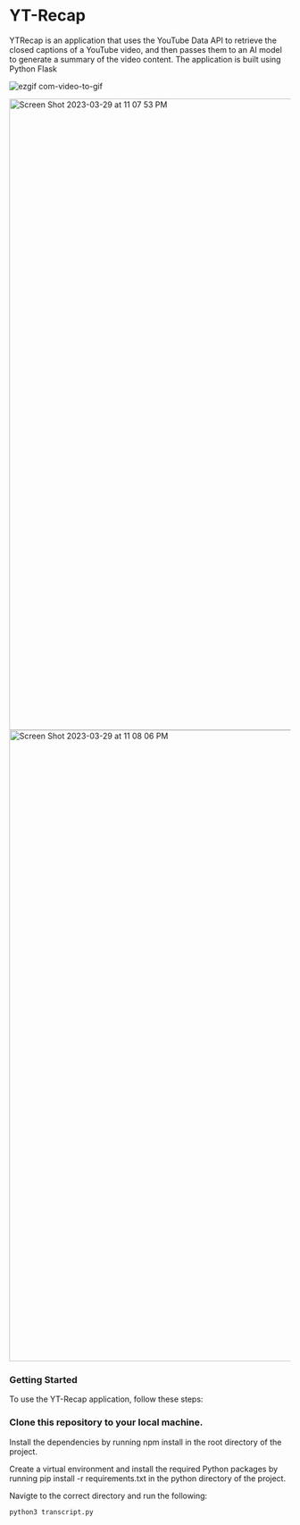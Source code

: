 # YT-Recap
YTRecap is an application that uses the YouTube Data API to retrieve the closed captions of a YouTube video, and then passes them to an AI model to generate a summary of the video content. The application is built using Python Flask

![ezgif com-video-to-gif](https://user-images.githubusercontent.com/57879193/229016974-a28c32af-3120-43ec-b2a1-9775556afa8e.gif)

<img width="1130" alt="Screen Shot 2023-03-29 at 11 07 53 PM" src="https://user-images.githubusercontent.com/57879193/228718445-4b9b41c4-4d2e-4b98-bb44-445c3abe645a.png">

<img width="1130" alt="Screen Shot 2023-03-29 at 11 08 06 PM" src="https://user-images.githubusercontent.com/57879193/228718451-def833d7-fb91-4e64-8942-c18bd73e0671.png">

### Getting Started
To use the YT-Recap application, follow these steps:

### Clone this repository to your local machine.

Install the dependencies by running npm install in the root directory of the project.

Create a virtual environment and install the required Python packages by running pip install -r requirements.txt in the python directory of the project.

Navigte to the correct directory and run the following: 
```
python3 transcript.py
```
